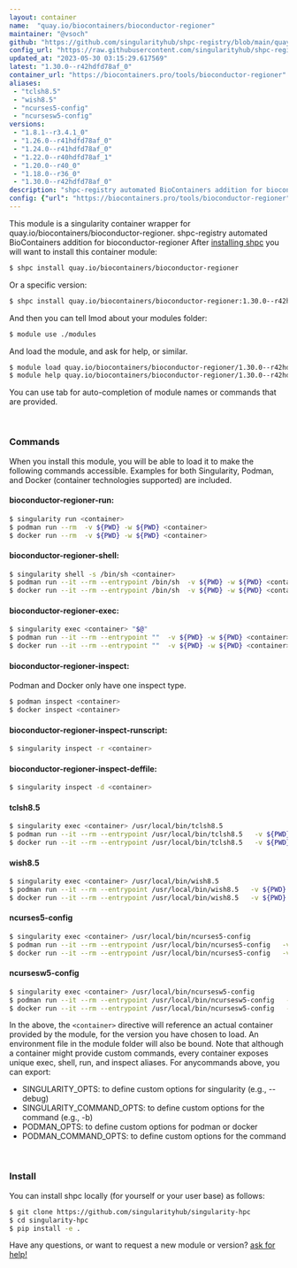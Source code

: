 ```yaml
---
layout: container
name:  "quay.io/biocontainers/bioconductor-regioner"
maintainer: "@vsoch"
github: "https://github.com/singularityhub/shpc-registry/blob/main/quay.io/biocontainers/bioconductor-regioner/container.yaml"
config_url: "https://raw.githubusercontent.com/singularityhub/shpc-registry/main/quay.io/biocontainers/bioconductor-regioner/container.yaml"
updated_at: "2023-05-30 03:15:29.617569"
latest: "1.30.0--r42hdfd78af_0"
container_url: "https://biocontainers.pro/tools/bioconductor-regioner"
aliases:
 - "tclsh8.5"
 - "wish8.5"
 - "ncurses5-config"
 - "ncursesw5-config"
versions:
 - "1.8.1--r3.4.1_0"
 - "1.26.0--r41hdfd78af_0"
 - "1.24.0--r41hdfd78af_0"
 - "1.22.0--r40hdfd78af_1"
 - "1.20.0--r40_0"
 - "1.18.0--r36_0"
 - "1.30.0--r42hdfd78af_0"
description: "shpc-registry automated BioContainers addition for bioconductor-regioner"
config: {"url": "https://biocontainers.pro/tools/bioconductor-regioner", "maintainer": "@vsoch", "description": "shpc-registry automated BioContainers addition for bioconductor-regioner", "latest": {"1.30.0--r42hdfd78af_0": "sha256:0011f174b2b47df9f9c2a6afb4886ccc240002464aede5573aa097d91e8f4a69"}, "tags": {"1.8.1--r3.4.1_0": "sha256:c46bb0e85739dc506b78f784a19564493754446c75b5951c61e4588df6d410e6", "1.26.0--r41hdfd78af_0": "sha256:79002fdd61e933c68af16e0dbd2ed4d0bbbea65c84c2c7484672f771bac8953f", "1.24.0--r41hdfd78af_0": "sha256:8b62dc5851ccb9c446021a0c334644f022b4387d6be009975ad68ac0b7f7f942", "1.22.0--r40hdfd78af_1": "sha256:c6cd83c832b748f2f3925ce9e10c069aae66183beb3cc24d691fd5cc0de7ae29", "1.20.0--r40_0": "sha256:94e61b3e171e43cef5f5bed8a144ba7fdfaa279452998bd8e236fcd87dc1af2d", "1.18.0--r36_0": "sha256:7bb0cadd553448f1d85855f95ea0cfe4b9098b50d5c25cedb072d5819dc807eb", "1.30.0--r42hdfd78af_0": "sha256:0011f174b2b47df9f9c2a6afb4886ccc240002464aede5573aa097d91e8f4a69"}, "docker": "quay.io/biocontainers/bioconductor-regioner", "aliases": {"tclsh8.5": "/usr/local/bin/tclsh8.5", "wish8.5": "/usr/local/bin/wish8.5", "ncurses5-config": "/usr/local/bin/ncurses5-config", "ncursesw5-config": "/usr/local/bin/ncursesw5-config"}}
---
```


This module is a singularity container wrapper for quay.io/biocontainers/bioconductor-regioner.
shpc-registry automated BioContainers addition for bioconductor-regioner
After [installing shpc](#install) you will want to install this container module:


```bash
$ shpc install quay.io/biocontainers/bioconductor-regioner
```

Or a specific version:

```bash
$ shpc install quay.io/biocontainers/bioconductor-regioner:1.30.0--r42hdfd78af_0
```

And then you can tell lmod about your modules folder:

```bash
$ module use ./modules
```

And load the module, and ask for help, or similar.

```bash
$ module load quay.io/biocontainers/bioconductor-regioner/1.30.0--r42hdfd78af_0
$ module help quay.io/biocontainers/bioconductor-regioner/1.30.0--r42hdfd78af_0
```

You can use tab for auto-completion of module names or commands that are provided.

<br>

### Commands

When you install this module, you will be able to load it to make the following commands accessible.
Examples for both Singularity, Podman, and Docker (container technologies supported) are included.

#### bioconductor-regioner-run:

```bash
$ singularity run <container>
$ podman run --rm  -v ${PWD} -w ${PWD} <container>
$ docker run --rm  -v ${PWD} -w ${PWD} <container>
```

#### bioconductor-regioner-shell:

```bash
$ singularity shell -s /bin/sh <container>
$ podman run --it --rm --entrypoint /bin/sh  -v ${PWD} -w ${PWD} <container>
$ docker run --it --rm --entrypoint /bin/sh  -v ${PWD} -w ${PWD} <container>
```

#### bioconductor-regioner-exec:

```bash
$ singularity exec <container> "$@"
$ podman run --it --rm --entrypoint ""  -v ${PWD} -w ${PWD} <container> "$@"
$ docker run --it --rm --entrypoint ""  -v ${PWD} -w ${PWD} <container> "$@"
```

#### bioconductor-regioner-inspect:

Podman and Docker only have one inspect type.

```bash
$ podman inspect <container>
$ docker inspect <container>
```

#### bioconductor-regioner-inspect-runscript:

```bash
$ singularity inspect -r <container>
```

#### bioconductor-regioner-inspect-deffile:

```bash
$ singularity inspect -d <container>
```


#### tclsh8.5

```bash
$ singularity exec <container> /usr/local/bin/tclsh8.5
$ podman run --it --rm --entrypoint /usr/local/bin/tclsh8.5   -v ${PWD} -w ${PWD} <container> -c " $@"
$ docker run --it --rm --entrypoint /usr/local/bin/tclsh8.5   -v ${PWD} -w ${PWD} <container> -c " $@"
```


#### wish8.5

```bash
$ singularity exec <container> /usr/local/bin/wish8.5
$ podman run --it --rm --entrypoint /usr/local/bin/wish8.5   -v ${PWD} -w ${PWD} <container> -c " $@"
$ docker run --it --rm --entrypoint /usr/local/bin/wish8.5   -v ${PWD} -w ${PWD} <container> -c " $@"
```


#### ncurses5-config

```bash
$ singularity exec <container> /usr/local/bin/ncurses5-config
$ podman run --it --rm --entrypoint /usr/local/bin/ncurses5-config   -v ${PWD} -w ${PWD} <container> -c " $@"
$ docker run --it --rm --entrypoint /usr/local/bin/ncurses5-config   -v ${PWD} -w ${PWD} <container> -c " $@"
```


#### ncursesw5-config

```bash
$ singularity exec <container> /usr/local/bin/ncursesw5-config
$ podman run --it --rm --entrypoint /usr/local/bin/ncursesw5-config   -v ${PWD} -w ${PWD} <container> -c " $@"
$ docker run --it --rm --entrypoint /usr/local/bin/ncursesw5-config   -v ${PWD} -w ${PWD} <container> -c " $@"
```



In the above, the `<container>` directive will reference an actual container provided
by the module, for the version you have chosen to load. An environment file in the
module folder will also be bound. Note that although a container
might provide custom commands, every container exposes unique exec, shell, run, and
inspect aliases. For anycommands above, you can export:

 - SINGULARITY_OPTS: to define custom options for singularity (e.g., --debug)
 - SINGULARITY_COMMAND_OPTS: to define custom options for the command (e.g., -b)
 - PODMAN_OPTS: to define custom options for podman or docker
 - PODMAN_COMMAND_OPTS: to define custom options for the command

<br>

### Install

You can install shpc locally (for yourself or your user base) as follows:

```bash
$ git clone https://github.com/singularityhub/singularity-hpc
$ cd singularity-hpc
$ pip install -e .
```

Have any questions, or want to request a new module or version? [ask for help!](https://github.com/singularityhub/singularity-hpc/issues)